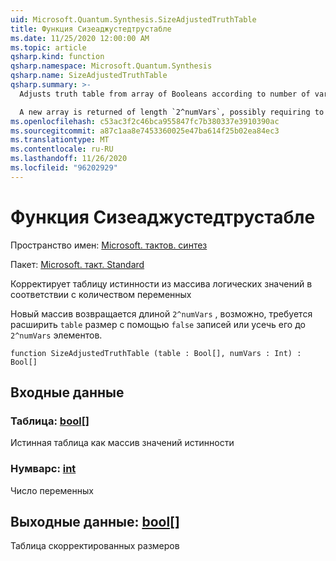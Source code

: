 ```yaml
---
uid: Microsoft.Quantum.Synthesis.SizeAdjustedTruthTable
title: Функция Сизеаджустедтрустабле
ms.date: 11/25/2020 12:00:00 AM
ms.topic: article
qsharp.kind: function
qsharp.namespace: Microsoft.Quantum.Synthesis
qsharp.name: SizeAdjustedTruthTable
qsharp.summary: >-
  Adjusts truth table from array of Booleans according to number of variables

  A new array is returned of length `2^numVars`, possibly requiring to extend `table`'s size with `false` entries or truncating it to `2^numVars` elements.
ms.openlocfilehash: c53ac3f2c46bca955847fc7b380337e3910390ac
ms.sourcegitcommit: a87c1aa8e7453360025e47ba614f25b02ea84ec3
ms.translationtype: MT
ms.contentlocale: ru-RU
ms.lasthandoff: 11/26/2020
ms.locfileid: "96202929"
---
```

# <a name="sizeadjustedtruthtable-function"></a>Функция Сизеаджустедтрустабле

Пространство имен: [Microsoft. тактов. синтез](xref:Microsoft.Quantum.Synthesis)

Пакет: [Microsoft. такт. Standard](https://nuget.org/packages/Microsoft.Quantum.Standard)


Корректирует таблицу истинности из массива логических значений в соответствии с количеством переменных

Новый массив возвращается длиной `2^numVars` , возможно, требуется расширить `table` размер с помощью `false` записей или усечь его до `2^numVars` элементов.

```qsharp
function SizeAdjustedTruthTable (table : Bool[], numVars : Int) : Bool[]
```


## <a name="input"></a>Входные данные

### <a name="table--bool"></a>Таблица: [bool](xref:microsoft.quantum.lang-ref.bool)[]

Истинная таблица как массив значений истинности


### <a name="numvars--int"></a>Нумварс: [int](xref:microsoft.quantum.lang-ref.int)

Число переменных



## <a name="output--bool"></a>Выходные данные: [bool](xref:microsoft.quantum.lang-ref.bool)[]

Таблица скорректированных размеров